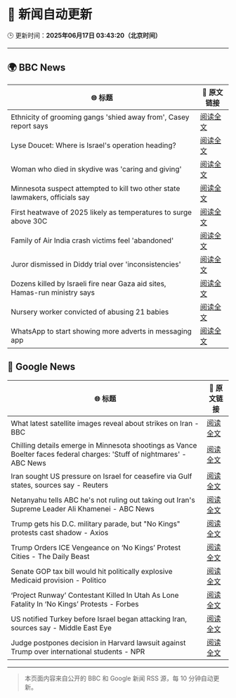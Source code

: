 # 🧠 新闻自动更新

🕒 更新时间：**2025年06月17日 03:43:20（北京时间）**

---

## 🌍 BBC News

| 🌐 标题 | 🔗 原文链接 |
|--------|-------------|
| Ethnicity of grooming gangs 'shied away from', Casey report says | [阅读全文](https://www.bbc.com/news/articles/clynyyqdnrdo) |
| Lyse Doucet: Where is Israel's operation heading? | [阅读全文](https://www.bbc.com/news/articles/ce829v2qzyro) |
| Woman who died in skydive was 'caring and giving' | [阅读全文](https://www.bbc.com/news/articles/cy4e4jmzep4o) |
| Minnesota suspect attempted to kill two other state lawmakers, officials say | [阅读全文](https://www.bbc.com/news/articles/c98j5e34dy6o) |
| First heatwave of 2025 likely as temperatures to surge above 30C | [阅读全文](https://www.bbc.com/weather/articles/c4grg1w2xr7o) |
| Family of Air India crash victims feel 'abandoned' | [阅读全文](https://www.bbc.com/news/articles/c5y0lwreg9qo) |
| Juror dismissed in Diddy trial over 'inconsistencies' | [阅读全文](https://www.bbc.com/news/articles/ckg4gg626p2o) |
| Dozens killed by Israeli fire near Gaza aid sites, Hamas-run ministry says | [阅读全文](https://www.bbc.com/news/articles/cg7177gpr17o) |
| Nursery worker convicted of abusing 21 babies | [阅读全文](https://www.bbc.com/news/articles/clylww5ykkvo) |
| WhatsApp to start showing more adverts in messaging app | [阅读全文](https://www.bbc.com/news/articles/cn5y07yqg5do) |

## 📰 Google News

| 🌐 标题 | 🔗 原文链接 |
|--------|-------------|
| What latest satellite images reveal about strikes on Iran - BBC | [阅读全文](https://news.google.com/rss/articles/CBMiWkFVX3lxTE1NYnpraUE5XzkwbnlHQy1Od3FJVVMxV3dOejR5d1RXT3lEdkt0Mmw3c2VObEdNa2UxT2hEVE9hQzhIdExzdDVZVW43czhFQV9lcWVkVlRGU3Y0d9IBX0FVX3lxTFBqb0dfMmN2Zy16dnYxNGhOWFRxOTVWZEVHRUFxVExiR29iei1EZnJhanpJa0x3OC16dnp0eV9TWFB6UDJsTDFHSFQzdDJYLUxxYmQyTlZKNHFtSkxaZHI0?oc=5) |
| Chilling details emerge in Minnesota shootings as Vance Boelter faces federal charges: 'Stuff of nightmares' - ABC News | [阅读全文](https://news.google.com/rss/articles/CBMiqAFBVV95cUxPb2FPNnVzSVd1ZDBRNURTcGVGYkVaZ3FGd1lGcWJPbnBXZGdjbmIwNVNGNUh3ZjItNjR5ekZmWF9vMG1DaDd1dlFhaFhSaENwbmRpNEFabW1TbWx5ZVlDTzFnYnE2SWhVbWhRZmgwNm5VLVJEcjZiWnFzQjZnbTN3ZWwzbER2SjFDUG1Kd2pGaVJtWGgzOEVJYUh6YVFsemhnRGNnQ3hFXy3SAa4BQVVfeXFMTlJCZUNYY1VoNG1YcnVYa05vZjlYQ1I3a2ctZmJHbjdpc2d0MUlqNlcxSWFLMThoMlZFY2E5aWxBYmNOUUh3TTFISExYWklvNVBKVVB4S19XYVlOeVFxQkFTS1BiMWItZDRuMnF1TUcxMjctSmhVU25rQVZIMXMtMTE2MFdvR2JWUFNnVjZPRWFWUXFScjdvUGFOX1dYYmVWY2pZaGZJY3FNcVpEMkNn?oc=5) |
| Iran sought US pressure on Israel for ceasefire via Gulf states, sources say - Reuters | [阅读全文](https://news.google.com/rss/articles/CBMizAFBVV95cUxOc08ycXRITDdKdlRISkJPLW9nUkEtYUxscGdSUnBrdUdWV09xNDlibG9nN2oxdFJRdGpKazZZWnhvRkNxYlp5VjFKcnZ2VHdqMmxTZXNhT3RvTzlHd1V5aHZsNGZFQUQxZlpVZ2NFZVpNWE1jRi1lRXZwaFNkZC1tNldlNElYQlRHSVVHUjJTakVaV2dvcjNucHNibDlOZjM5NFdHcElXekdsUUJnUlQwckpXTHVnblhvMnRKZGxQMGdTeWJSdFFBd3dPd1Y?oc=5) |
| Netanyahu tells ABC he's not ruling out taking out Iran's Supreme Leader Ali Khamenei - ABC News | [阅读全文](https://news.google.com/rss/articles/CBMiqAFBVV95cUxOSEhRT2FDRWhrTHd1bWJza2JPVU44ZXlXUmRaMjVTckVpQmM2TjJaZUF6eXVhMFJTVktnajdiQ2JydHVfRVFFSEpkT0NocktZTTNVdHNBaXQ1RkMwNXZVNmFaWTZrWDdlNlFWeHRyOUpOeGY3U0wyTk01bS0zZTNWSm1BVnBnRnpTdFhPZzhnUmdHeFFuV3Ria2VHREUtSGd5NWpHU2U0ZmTSAa4BQVVfeXFMTUVlSlY5c01sS0dOci1WMENtMlh5YnhvTy1zemxCUlNPOVlCUVJKMUZ1TDNDbTkxZzF3QWY0am1kbjU4M1F1TVBHcHI4OVhMTFZUWmQ0SFRNVWpEU3U1cUQ2WEs4NjRMWEtJT3FRdmR0SUxWVmg3VGtTb0tzTC1ONGFZd2FvNTUta2pGNVVfeUxfQVdlblpkZ1I5bk1rY3dYTG5Nbkt5YmJwZFFOTWpR?oc=5) |
| Trump gets his D.C. military parade, but "No Kings" protests cast shadow - Axios | [阅读全文](https://news.google.com/rss/articles/CBMipAFBVV95cUxNdjJ1RmVkMWFUU2w4d04wQmZydmxuMnphUnlsOVFVVzlnRU1DWHlId1BJX1Y3ZVRBWDkxVmQ2UmFMdGY4WFJ5TGVuaUtQd2s5YXlZWU1rYmxkeXFVZ3FhX25ZQ0pySVktZ19GOUM4ZWNFNVVtOTZVcF9wRzZZTVhUY29qVWZQaHFVcGFHSDRWYllRYjNqdnRzYlJqcUNWSzdYN1J4MQ?oc=5) |
| Trump Orders ICE Vengeance on ‘No Kings’ Protest Cities - The Daily Beast | [阅读全文](https://news.google.com/rss/articles/CBMinAFBVV95cUxPY3ZmYVRXZWNnYU11S1VSakluMGd1VjRIbmZZV1JhWFY1bFpqczl1eUJsOWRyNEtucVhhWGc3ZFE5OVBpVlEyT3pSX1preUpTSEdkYWxkdThSUFdWYkZFd1UzZFd0eVVVckFtaldCMy1ac2haSldMWmtyZnJUZVlQVmlSblFDbUtkOTR5b0w1Vk9sQ1QtNzNKSmVnUC0?oc=5) |
| Senate GOP tax bill would hit politically explosive Medicaid provision - Politico | [阅读全文](https://news.google.com/rss/articles/CBMi0wFBVV95cUxPbG50S2ZPXzI1UkFTR2RsemE0UmxSX29kRlJyeUpEN0Z5cUEzaGpZS3M2bHVUdkxPN0VONU1Xc3BEemtuM2NWdUk5SDdOdk9STTBqbnBUcC0yRU1DenRTMV9ya2Nnajl1QlVtV1lON1ZLam1nV0EtbW5YSkc2Y0hQVDY3dzRfcWd0MHFlSDE0MU1rQmFHZ3VXNFhRVlFVMzZ3STd3c3ByMkIwTGtFcV9QSm82UFg2Tm10ZnR1dXVUQ1ptbDBfaVVYUUtxVXlXY0czS0xB?oc=5) |
| ‘Project Runway’ Contestant Killed In Utah As Lone Fatality In ‘No Kings’ Protests - Forbes | [阅读全文](https://news.google.com/rss/articles/CBMiygFBVV95cUxPUEl2Wk45MGZyZW9Ybnp2blEtblo2NjZCZi1tUUZqVkVpNlJlRUMyTlo1SlFsS0VOejdBLXE3YU45YVBCb05hbDUtVDd3SUV3MkZxZGt4MjNLUEFMUUVlSVdQd2pzelBUZlV3bHhNQmpWUUN4eVkwa1Itc19ZV24zT2JaU1NESTJfeVo5WFVtenc3YUxJVDh0VnFhSnY4UGZDb2U2Sm13Y2k0aWViRnhvSndYTDNZSVZSOXEwWlo5N1JMYy1MSWVTU3NB?oc=5) |
| US notified Turkey before Israel began attacking Iran, sources say - Middle East Eye | [阅读全文](https://news.google.com/rss/articles/CBMingFBVV95cUxNRFdJMENoZ1VLdUpTeEFTSkl4UTNEa1lyTWU4dHhwQkJwNU9rMmRUR2xFSU9RMjdrdDhZMjFwaF9XYmxzQ0tmY2EyYU1oVk5ITWpDOS1lcE9ieVBvUDkzZzdLelJZbXBEX0thZEJteGw5ak9ieF92RVQ2WnFQMnBQSkNOTUZKa0lhMFJJR3J4aEM3VW43dW1WNERCOExfUQ?oc=5) |
| Judge postpones decision in Harvard lawsuit against Trump over international students - NPR | [阅读全文](https://news.google.com/rss/articles/CBMilgFBVV95cUxQVVBhVS1GN1NQVGpNSmszZEwxY1NLQXFoVFZ0cWlrenpuZ1Z6SDBYellJMTh5bGxXOUhBaXBzcEhVemVxYm56alpxS1AyUnpSbUlSRE80bTV6Rm9nR2syRGVwaDVDRS1qbm5nUFV3eFBRS0VaNnlwVmxhdHJIZ0tVcTZBUWt6Wno1MDctWVRxa1hrMnlscWc?oc=5) |

---
> 本页面内容来自公开的 BBC 和 Google 新闻 RSS 源，每 10 分钟自动更新。
